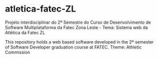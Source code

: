 # atletica-fatec-ZL
Projeto interdisciplinar do 2º Semestre do Curso de Desenvolvimento de Software Multiplataforma da Fatec Zona Leste - Tema: Sistema web da Atlética da Fatec ZL

This repository holds a web based software developed in the 2º semester of Software Developer graduation course at FATEC. Theme: Athletic Commission

